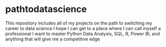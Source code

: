 # pathtodatascience
This repository includes all of my projects on the path to switching my career to data science
I hope I can get to a place where I can call myself a professional
I want to master Python Data Analysis, SQL, R, Power BI, and anything that will give me a competitive edge
